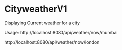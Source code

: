 # CityweatherV1
Displaying Current weather for a city

Usage:
http://localhost:8080/api/weather/now/mumbai 

 http://localhost:8080/api/weather/now/london


